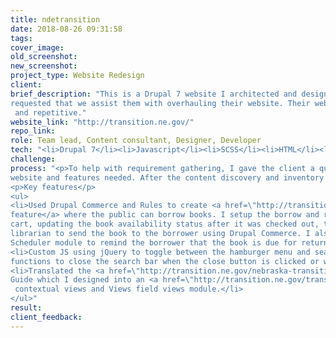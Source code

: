 ```yaml
---
title: ndetransition
date: 2018-08-26 09:31:58
tags:
cover_image:
old_screenshot:
new_screenshot:
project_type: Website Redesign
client:
brief_description: "This is a Drupal 7 website I architected and designed for a state department. The client
requested that we assist them with overhauling their website. Their website was old while information was unorganized
 and repetitive."
website_link: "http://transition.ne.gov/"
repo_link:
role: Team lead, Content consultant, Designer, Developer
tech: "<li>Drupal 7</li><li>Javascript</li><li>SCSS</li><li>HTML</li><li>Bootstrap</li><li>PHP</li>"
challenge:
process: "<p>To help with requirement gathering, I gave the client a questionnaire to determine the purpose of the
website and features needed. After the content discovery and inventory process, I created a much improved information architecture. To implement features such as auto-generating responsive images using the picture element, I installed necessary Drupal 7 modules and configured them. I set up various content types and dynamic views to populate the site.</p><p>Our team decided to purchase a theme for this website that closely resembles the prototype that I have created. I further modified the theme using SCSS and PHP to suit the needs of our client and also incorporating UX principles and best practices. In hindsight, creating a subtheme would have been a much better approach allowing the main theme to be updated and while still retaining my changes.</p>
<p>Key features</p>
<ul>
<li>Used Drupal Commerce and Rules to create <a href=\"http://transition.ne.gov/transition-library\">library
feature</a> where the public can borrow books. I setup the borrow and return process flow from adding a book to
cart, updating the book availability status after it was checked out, to notifying the
librarian to send the book to the borrower using Drupal Commerce. I also implemented a reminder system using Rules
Scheduler module to remind the borrower that the book is due for return 5 days before.</li>
<li>Custom JS using jQuery to toggle between the hamburger menu and search on mobile screen widths. On desktop, it
functions to close the search bar when the close button is clicked or when the user clicks outside of the search area.</li>
<li>Translated the <a href=\"http://transition.ne.gov/nebraska-transition-guides\">print version</a> of Transition
Guide which I designed into an <a href=\"http://transition.ne.gov/transition-planning-guide\">online format</a> using
 contextual views and Views field views module.</li>
</ul>"
result:
client_feedback:
---
```


